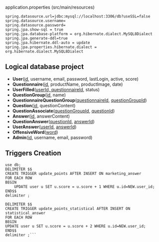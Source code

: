 application.properties (src/main/resources)

```
spring.datasource.url=jdbc:mysql://localhost:3306/db?useSSL=false
spring.datasource.username=
spring.datasource.password=
spring.jpa.show-sql = true
spring.jpa.database-platform = org.hibernate.dialect.MySQL8Dialect
spring.jpa.generate-ddl=true
spring.jpa.hibernate.ddl-auto = update
spring.jpa.properties.hibernate.dialect = org.hibernate.dialect.MySQL8Dialect
```


## Logical database project

* **User**(<u>id</u>, username, email, password, lastLogin, active, score)
* **Questionnaire**(<u>id</u>, productName, productImage, date)
* **UserFilled**(<u>userId, questionnaireId</u>, status)
* **QuestionGroup**(<u>id</u>, name)
* **QuestionnaireQuestionGroup**(<u>questionnaireId</u>, <u>questionGroupId</u>)
* **Question**(<u>id</u>, questionContent)
* **QuestionAssociate**(<u>questionGroupId</u>, <u>questionId</u>)
* **Answer**(<u>id</u>, answerContent)
* **QuestionAnswer**(<u>questionId</u>, <u>answerId</u>)
* **UserAnswer**(<u>userId</u>, <u>answerId</u>)
* **OffensiveWord**(<u>word</u>)
* **Admin**(<u>id</u>, username, email, password)

## Triggers Creation

```
use db;
DELIMITER $$
CREATE TRIGGER update_points AFTER INSERT ON marketing_answer
FOR EACH ROW
BEGIN
    UPDATE user u SET u.score = u.score + 1 WHERE u.id=NEW.user_id;
END$$
delimiter ;
```

```use db;
DELIMITER $$
CREATE TRIGGER update_points_statistical AFTER INSERT ON statistical_answer
FOR EACH ROW
BEGIN
UPDATE user u SET u.score = u.score + 2 WHERE u.id=NEW.user_id;
END$$
delimiter ;```